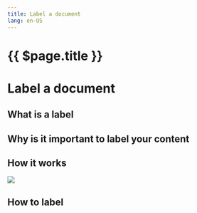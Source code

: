 ```yaml
---
title: Label a document
lang: en-US
---
```

# {{ $page.title }}

# Label a document
## What is a label

## Why is it important to label your content

## How it works

![](https://i.imgur.com/wOrVxV6.gif)

## How to label

